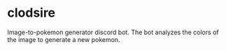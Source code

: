 # clodsire
Image-to-pokemon generator discord bot. The bot analyzes the colors of the image to generate a new pokemon.
